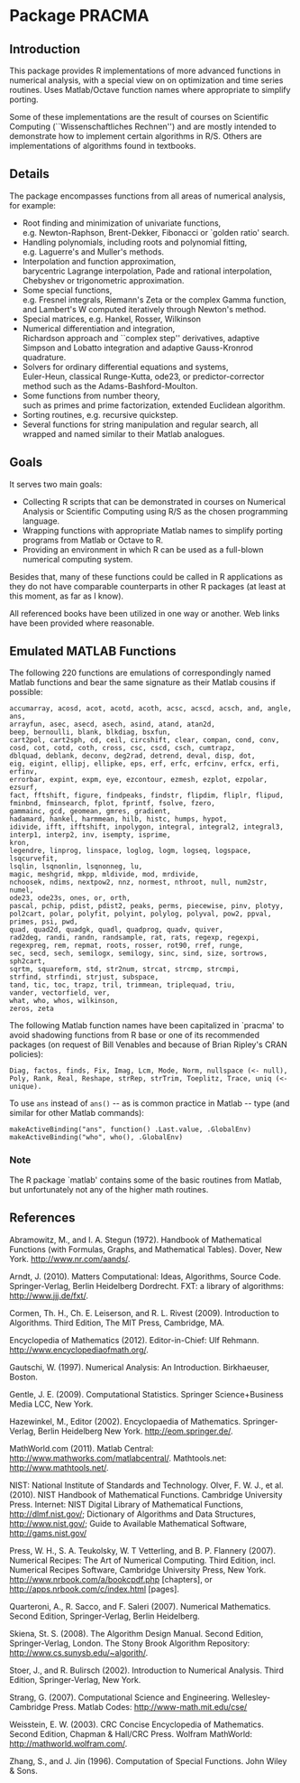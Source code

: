 # Package PRACMA

## Introduction

This package provides R implementations of more advanced functions in
numerical analysis, with a special view on on optimization and time
series routines. Uses Matlab/Octave function names where appropriate
to simplify porting.

Some of these implementations are the result of courses on Scientific
Computing (``Wissenschaftliches Rechnen'') and are mostly intended to
demonstrate how to implement certain algorithms in R/S. Others are
implementations of algorithms found in textbooks.

## Details

The package encompasses functions from all areas of numerical analysis,
for example:

* Root finding and minimization of univariate functions,  
  e.g. Newton-Raphson, Brent-Dekker, Fibonacci or `golden ratio' search.
* Handling polynomials, including roots and polynomial fitting,  
  e.g. Laguerre's and Muller's methods.
* Interpolation and function approximation,  
  barycentric Lagrange interpolation, Pade and rational interpolation,
  Chebyshev or trigonometric approximation.
* Some special functions,  
  e.g. Fresnel integrals, Riemann's Zeta or the complex Gamma function,
  and Lambert's W computed iteratively through Newton's method.
* Special matrices, e.g. Hankel, Rosser, Wilkinson
* Numerical differentiation and integration,  
  Richardson approach and ``complex step'' derivatives, adaptive
  Simpson and Lobatto integration and adaptive Gauss-Kronrod quadrature.
* Solvers for ordinary differential equations and systems,  
  Euler-Heun, classical Runge-Kutta, ode23, or predictor-corrector method 
  such as the Adams-Bashford-Moulton.
* Some functions from number theory,  
  such as primes and prime factorization, extended Euclidean algorithm.
* Sorting routines, e.g. recursive quickstep.
* Several functions for string manipulation and regular search,
  all wrapped and named similar to their Matlab analogues.

## Goals

It serves two main goals:

* Collecting R scripts that can be demonstrated in courses on
  Numerical Analysis or Scientific Computing using R/S as the chosen
  programming language.
* Wrapping functions with appropriate Matlab names to simplify
  porting programs from Matlab or Octave to R.
* Providing an environment in which R can be used as a full-blown
  numerical computing system.

Besides that, many of these functions could be called in R applications
as they do not have comparable counterparts in other R packages (at least
at this moment, as far as I know). 

All referenced books have been utilized in one way or another.
Web links have been provided where reasonable.

## Emulated MATLAB Functions

The following 220 functions are emulations of correspondingly named Matlab 
functions and bear the same signature as their Matlab cousins if possible:

    accumarray, acosd, acot, acotd, acoth, acsc, acscd, acsch, and, angle, ans,
    arrayfun, asec, asecd, asech, asind, atand, atan2d,  
    beep, bernoulli, blank, blkdiag, bsxfun,  
    cart2pol, cart2sph, cd, ceil, circshift, clear, compan, cond, conv,  
    cosd, cot, cotd, coth, cross, csc, cscd, csch, cumtrapz,  
    dblquad, deblank, deconv, deg2rad, detrend, deval, disp, dot,  
    eig, eigint, ellipj, ellipke, eps, erf, erfc, erfcinv, erfcx, erfi, erfinv,  
    errorbar, expint, expm, eye, ezcontour, ezmesh, ezplot, ezpolar, ezsurf,  
    fact, fftshift, figure, findpeaks, findstr, flipdim, fliplr, flipud,  
    fminbnd, fminsearch, fplot, fprintf, fsolve, fzero,  
    gammainc, gcd, geomean, gmres, gradient,  
    hadamard, hankel, harmmean, hilb, histc, humps, hypot,  
    idivide, ifft, ifftshift, inpolygon, integral, integral2, integral3,  
    interp1, interp2, inv, isempty, isprime,  
    kron,  
    legendre, linprog, linspace, loglog, logm, logseq, logspace, lsqcurvefit,  
    lsqlin, lsqnonlin, lsqnonneg, lu,  
    magic, meshgrid, mkpp, mldivide, mod, mrdivide,  
    nchoosek, ndims, nextpow2, nnz, normest, nthroot, null, num2str, numel,  
    ode23, ode23s, ones, or, orth,  
    pascal, pchip, pdist, pdist2, peaks, perms, piecewise, pinv, plotyy,  
    pol2cart, polar, polyfit, polyint, polylog, polyval, pow2, ppval,  
    primes, psi, pwd,  
    quad, quad2d, quadgk, quadl, quadprog, quadv, quiver,  
    rad2deg, randi, randn, randsample, rat, rats, regexp, regexpi,  
    regexpreg, rem, repmat, roots, rosser, rot90, rref, runge,  
    sec, secd, sech, semilogx, semilogy, sinc, sind, size, sortrows, sph2cart,  
    sqrtm, squareform, std, str2num, strcat, strcmp, strcmpi,  
    strfind, strfindi, strjust, subspace,  
    tand, tic, toc, trapz, tril, trimmean, triplequad, triu,  
    vander, vectorfield, ver,  
    what, who, whos, wilkinson,  
    zeros, zeta

The following Matlab function names have been capitalized in `pracma' to
avoid shadowing functions from R base or one of its recommended packages
(on request of Bill Venables and because of Brian Ripley's CRAN policies):

    Diag, factos, finds, Fix, Imag, Lcm, Mode, Norm, nullspace (<- null),
    Poly, Rank, Real, Reshape, strRep, strTrim, Toeplitz, Trace, uniq (<- unique).

To use `ans` instead of `ans()` -- as is common practice in Matlab -- 
type (and similar for other Matlab commands):

    makeActiveBinding("ans", function() .Last.value, .GlobalEnv)
    makeActiveBinding("who", who(), .GlobalEnv)

### Note

The R package `matlab' contains some of the basic routines from Matlab,
but unfortunately not any of the higher math routines.

## References

  Abramowitz, M., and I. A. Stegun (1972). Handbook of Mathematical Functions
  (with Formulas, Graphs, and Mathematical Tables). Dover, New York.
  <http://www.nr.com/aands/>.

  Arndt, J. (2010). Matters Computational: Ideas, Algorithms, Source Code.
  Springer-Verlag, Berlin Heidelberg Dordrecht.
  FXT: a library of algorithms: <http://www.jjj.de/fxt/>.

  Cormen, Th. H., Ch. E. Leiserson, and R. L. Rivest (2009). Introduction
  to Algorithms. Third Edition, The MIT Press, Cambridge, MA.

  Encyclopedia of Mathematics (2012). Editor-in-Chief: Ulf Rehmann.
  <http://www.encyclopediaofmath.org/>.

  Gautschi, W. (1997). Numerical Analysis: An Introduction.
  Birkhaeuser, Boston.

  Gentle, J. E. (2009). Computational Statistics.
  Springer Science+Business Media LCC, New York.

  Hazewinkel, M., Editor (2002). Encyclopaedia of Mathematics.
  Springer-Verlag, Berlin Heidelberg New York.
  <http://eom.springer.de/>.

  MathWorld.com (2011).
  Matlab Central: <http://www.mathworks.com/matlabcentral/>.
  Mathtools.net: <http://www.mathtools.net/>.

  NIST: National Institute of Standards and Technology.
  Olver, F. W. J., et al. (2010). NIST Handbook of Mathematical Functions.
  Cambridge University Press. 
  Internet: NIST Digital Library of Mathematical Functions, 
  <http://dlmf.nist.gov/>;
  Dictionary of Algorithms and Data Structures,
  <http://www.nist.gov/>;
  Guide to Available Mathematical Software, <http://gams.nist.gov/>

  Press, W. H., S. A. Teukolsky, W. T Vetterling, and B. P. Flannery (2007).
  Numerical Recipes: The Art of Numerical Computing. Third Edition, incl.
  Numerical Recipes Software, Cambridge University Press, New York.
  <http://www.nrbook.com/a/bookcpdf.php> [chapters], or
  <http://apps.nrbook.com/c/index.html> [pages].

  Quarteroni, A., R. Sacco, and F. Saleri (2007). Numerical Mathematics.
  Second Edition, Springer-Verlag, Berlin Heidelberg.

  Skiena, St. S. (2008). The Algorithm Design Manual. Second Edition,
  Springer-Verlag, London. The Stony Brook Algorithm Repository:
  <http://www.cs.sunysb.edu/~algorith/>.

  Stoer, J., and R. Bulirsch (2002). Introduction to Numerical Analysis.
  Third Edition, Springer-Verlag, New York.

  Strang, G. (2007). Computational Science and Engineering.
  Wellesley-Cambridge Press.
  Matlab Codes: <http://www-math.mit.edu/cse/>

  Weisstein, E. W. (2003). CRC Concise Encyclopedia of Mathematics.
  Second Edition, Chapman & Hall/CRC Press.
  Wolfram MathWorld: <http://mathworld.wolfram.com/>.

  Zhang, S., and J. Jin (1996). Computation of Special Functions.
  John Wiley & Sons.
